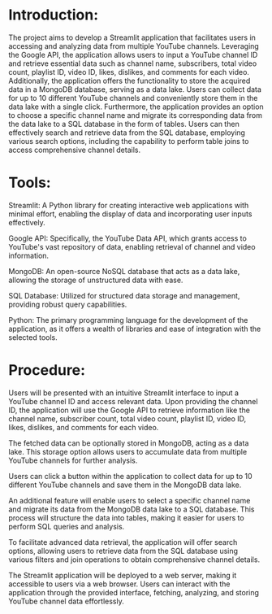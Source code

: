# Introduction:
The project aims to develop a Streamlit application that facilitates users in accessing and analyzing data from multiple YouTube channels. Leveraging the Google API, the application allows users to input a YouTube channel ID and retrieve essential data such as channel name, subscribers, total video count, playlist ID, video ID, likes, dislikes, and comments for each video. Additionally, the application offers the functionality to store the acquired data in a MongoDB database, serving as a data lake. Users can collect data for up to 10 different YouTube channels and conveniently store them in the data lake with a single click. Furthermore, the application provides an option to choose a specific channel name and migrate its corresponding data from the data lake to a SQL database in the form of tables. Users can then effectively search and retrieve data from the SQL database, employing various search options, including the capability to perform table joins to access comprehensive channel details.

# Tools:
Streamlit: A Python library for creating interactive web applications with minimal effort, enabling the display of data and incorporating user inputs effectively.

Google API: Specifically, the YouTube Data API, which grants access to YouTube's vast repository of data, enabling retrieval of channel and video information.

MongoDB: An open-source NoSQL database that acts as a data lake, allowing the storage of unstructured data with ease.

SQL Database: Utilized for structured data storage and management, providing robust query capabilities.

Python: The primary programming language for the development of the application, as it offers a wealth of libraries and ease of integration with the selected tools.

# Procedure:
Users will be presented with an intuitive Streamlit interface to input a YouTube channel ID and access relevant data. Upon providing the channel ID, the application will use the Google API to retrieve information like the channel name, subscriber count, total video count, playlist ID, video ID, likes, dislikes, and comments for each video.

The fetched data can be optionally stored in MongoDB, acting as a data lake. This storage option allows users to accumulate data from multiple YouTube channels for further analysis.

Users can click a button within the application to collect data for up to 10 different YouTube channels and save them in the MongoDB data lake.

An additional feature will enable users to select a specific channel name and migrate its data from the MongoDB data lake to a SQL database. This process will structure the data into tables, making it easier for users to perform SQL queries and analysis.

To facilitate advanced data retrieval, the application will offer search options, allowing users to retrieve data from the SQL database using various filters and join operations to obtain comprehensive channel details.

The Streamlit application will be deployed to a web server, making it accessible to users via a web browser. Users can interact with the application through the provided interface, fetching, analyzing, and storing YouTube channel data effortlessly.
